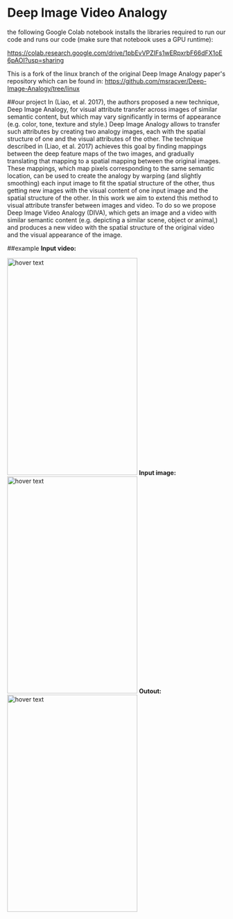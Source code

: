 

# Deep Image Video Analogy
the following Google Colab notebook installs the libraries required to run our code and runs our code (make sure that notebook uses a GPU runtime):

https://colab.research.google.com/drive/1pbEvVPZIFs1wERpxrbF66dFX1oE6pAOI?usp=sharing

This is a fork of the linux branch of the original Deep Image Analogy paper's repository which can be found in:
https://github.com/msracver/Deep-Image-Analogy/tree/linux

##our project
In (Liao, et al. 2017), the authors proposed a new technique, Deep Image Analogy, for visual attribute transfer across images of similar semantic content, but which may vary significantly in terms of appearance (e.g. color, tone, texture and style.) Deep Image Analogy allows to transfer such attributes by creating two analogy images, each with the spatial structure of one and the visual attributes of the other.
The technique described in (Liao, et al. 2017) achieves this goal by finding mappings between the deep feature maps of the two images, and gradually translating that mapping to a spatial mapping between the original images. These mappings, which map pixels corresponding to the same semantic location, can be used to create the analogy by warping (and slightly smoothing) each input image to fit the spatial structure of the other, thus getting new images with the visual content of one input image and the spatial structure of the other.
In this work we aim to extend this method to visual attribute transfer between images and video. To do so we propose Deep Image Video Analogy (DIVA), which gets an image and a video with similar semantic content (e.g. depicting a similar scene, object or animal,) and produces a new video with the spatial structure of the original video and the visual appearance of the image.

##example
<b>Input video:</b>

<img src="https://imgflip.com/gif/4e56p9" width="300" height="500" title="hover text">
<b>Input image:</b>

<img src="https://ibb.co/RjFRDSz" width="300" height="500" title="hover text">
<b>Outout:</b>

<img src="https://imgflip.com/gif/4e56r6" width="300" height="500" title="hover text">
